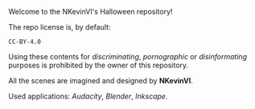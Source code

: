 Welcome to the NKevinVI's Halloween repository!

The repo license is, by default:

	CC-BY-4.0

Using these contents for _discriminating_, _pornographic_ or _disinformating_ purposes is prohibited by the owner of this repository.

All the scenes are imagined and designed by __NKevinVI__.

Used applications: _Audacity_, _Blender_, _Inkscape_.
